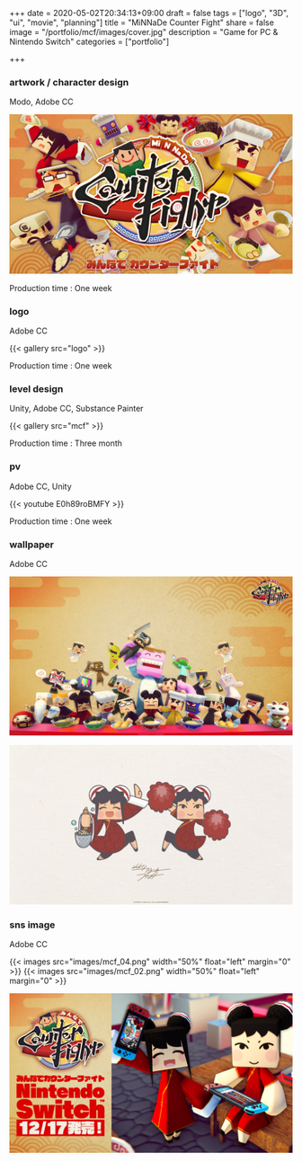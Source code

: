 +++
date = 2020-05-02T20:34:13+09:00
draft = false
tags = ["logo", "3D", "ui", "movie", "planning"]
title = "MiNNaDe Counter Fight"
share = false
image = "/portfolio/mcf/images/cover.jpg"
description = "Game for PC & Nintendo Switch"
categories = ["portfolio"]

+++

### artwork / character design

Modo, Adobe CC

![](images/cover.jpg)

Production time : One week

### logo

Adobe CC

{{< gallery src="logo" >}}

Production time : One week

### level design

Unity, Adobe CC, Substance Painter

{{< gallery src="mcf" >}}

Production time : Three month

### pv

Adobe CC, Unity

{{< youtube E0h89roBMFY >}}

Production time : One week

### wallpaper

Adobe CC

![](images/mcf_00.png)

![](images/mcf_01.png)

### sns image

Adobe CC

{{< images src="images/mcf_04.png" width="50%" float="left" margin="0" >}}
{{< images src="images/mcf_02.png" width="50%" float="left" margin="0" >}}

![](images/mcf_03.png)
